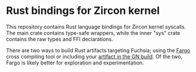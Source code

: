 Rust bindings for Zircon kernel
================================

This repository contains Rust language bindings for Zircon kernel syscalls. The
main crate contains type-safe wrappers, while the inner "sys" crate contains the
raw types and FFI declarations.

There are two ways to build Rust artifacts targeting Fuchsia; using the
[Fargo](https://fuchsia.googlesource.com/fargo/) cross compiling tool or
including your [artifact in the GN
build](https://fuchsia.dev/fuchsia-src/development/languages/rust). Of the two,
Fargo is likely better for exploration and experimentation.
